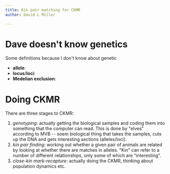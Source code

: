```yaml
---
title: Kin pair matching for CKMR
author: David L Miller

---
```


# Dave doesn't know genetics

Some definitions because I don't know about genetic

- **allele**:
- **locus**/**loci**:
- **Medelian exclusion**:


# Doing CKMR

There are three stages to CKMR:

1. *genotyping*: actually getting the biological samples and coding them into something that the computer can read. This is done by "elves" according to MVB -- soem biological thing that takes the samples, cuts up the DNA and gets interesting sections (alleles/loci).
2. *kin pair finding*: working out whether a given pair of animals are related by looking at whether there are matches in alleles. "Kin" can refer to a number of different relationships, only some of which are "interesting".
3. *close-kin mark-recapture*: actually doing the CKMR, thinking about population dynamics etc.





